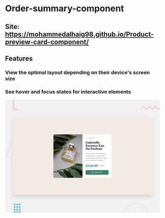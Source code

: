 # Order-summary-component

## Site: https://mohammedalhaig98.github.io/Product-preview-card-component/

## Features

### View the optimal layout depending on their device's screen size
### See hover and focus states for interactive elements

![Getting Started](./design/desktop-preview.jpg)
